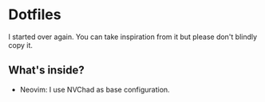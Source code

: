 # Dotfiles

I started over again. You can take inspiration from it but please don't blindly copy it.

## What's inside?

- Neovim: I use NVChad as base configuration.
